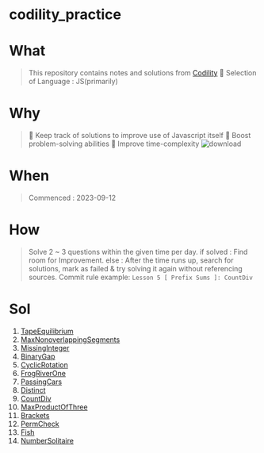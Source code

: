 # codility_practice

# What

> This repository contains notes and solutions from [Codility](https://app.codility.com/programmers/)
> 🤭 Selection of Language : JS(primarily)

# Why

> 🌟 Keep track of solutions to improve use of Javascript itself
> 🌟 Boost problem-solving abilities
> 🌟 Improve time-complexity
> ![download](https://github.com/Pyotato/codility_practice/assets/102423086/b05a0ca2-f8bd-49e2-bfb9-049e8d0eeea9)

# When

> Commenced : 2023-09-12

# How

> Solve 2 ~ 3 questions within the given time per day.
> if solved : Find room for Improvement.
> else : After the time runs up, search for solutions, mark as failed & try solving it again without referencing sources.
> Commit rule example: `Lesson 5 [ Prefix Sums ]: CountDiv`

# Sol

1. [TapeEquilibrium](https://app.codility.com/demo/results/trainingBUVRCX-7VQ/)
2. [MaxNonoverlappingSegments](https://app.codility.com/demo/results/trainingNS8Z8V-MYY/)
3. [MissingInteger](https://app.codility.com/demo/results/training9MRDT6-9R7/)
4. [BinaryGap](https://app.codility.com/demo/results/trainingRJQHQP-N9V/)
5. [CyclicRotation](https://app.codility.com/demo/results/trainingC4NUZ7-AFS/)
6. [FrogRiverOne](https://app.codility.com/demo/results/trainingXZ7PP2-WTN/)
7. [PassingCars](https://app.codility.com/demo/results/trainingWYBJ3T-C6A/)
8. [Distinct](https://app.codility.com/demo/results/trainingANYW26-QHG/)
9. [CountDiv](https://app.codility.com/demo/results/training9GGS4C-746/)
10. [MaxProductOfThree](https://app.codility.com/demo/results/training6JW8AD-5N6/)
11. [Brackets](https://app.codility.com/demo/results/trainingC65JAQ-KDQ/)
12. [PermCheck](https://app.codility.com/demo/results/trainingYCZ67S-YTV/)
13. [Fish](https://app.codility.com/demo/results/training6A4RR4-NBF/)
14. [NumberSolitaire](https://app.codility.com/demo/results/trainingA7CPB4-DCS/)
